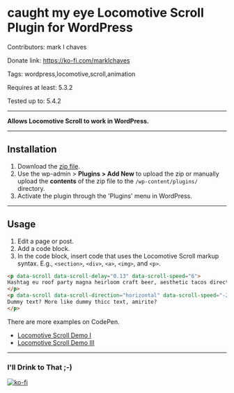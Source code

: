 # caught my eye Locomotive Scroll Plugin for WordPress

Contributors: mark l chaves

Donate link: https://ko-fi.com/marklchaves

Tags: wordpress,locomotive,scroll,animation

Requires at least: 5.3.2

Tested up to: 5.4.2

---

**Allows Locomotive Scroll to work in WordPress.**

---

## Installation

1. Download the [zip file](https://github.com/marklchaves/cme-locomotive-scroll/blob/master/cme-locomotive-scroll.zip). 
1. Use the wp-admin > **Plugins > Add New** to upload the zip or manually upload the **contents** of the zip file to the `/wp-content/plugins/` directory.
1. Activate the plugin through the 'Plugins' menu in WordPress. 

---

## Usage

1. Edit a page or post.
1. Add a code block.
1. In the code block, insert code that uses the Locomotive Scroll markup syntax. E.g., `<section>`, `<div>`, `<a>`, `<img>`, and `<p>`.

```html
<p data-scroll data-scroll-delay="0.13" data-scroll-speed="6">
Hashtag eu roof party magna heirloom craft beer, aesthetic tacos direct trade hoodie in et beard. Snackwave ennui YOLO beard ethical tattooed. Retro laborum food truck photo booth. Hella shabby chic coloring book glossier tempor tbh pork belly succulents taxidermy mixtape fingerstache raclette anim austin. Intelligentsia ennui tousled, mustache taxidermy raclette jianbing distillery. Butcher la croix incididunt exercitation veniam.
</p>
<p data-scroll data-scroll-direction="horizontal" data-scroll-speed="-2" data-scroll-position="top">
Dummy text? More like dummy thicc text, amirite?
</p>
```

There are more examples on CodePen.

- [Locomotive Scroll Demo I](https://codepen.io/marklchaves/pen/RwrwRxz)
- [Locomotive Scroll Demo III](https://codepen.io/marklchaves/pen/PoZqEoM)

---

### I'll Drink to That ;-)

[![ko-fi](https://www.ko-fi.com/img/githubbutton_sm.svg)](https://ko-fi.com/D1D7YARD)
